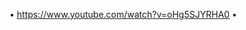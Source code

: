 • https://www.youtube.com/watch?v=oHg5SJYRHA0 •
<!---
CyclicaIIy/CyclicaIIy is a ✨ special ✨ repository because its `README.md` (this file) appears on your GitHub profile.
You can click the Preview link to take a look at your changes.
--->
